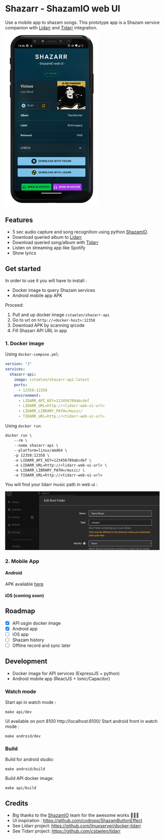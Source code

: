 # Shazarr - ShazamIO web UI
Use a mobile app to shazam songs.
This prototype app is a Shazam service companion  with [Lidarr](https://github.com/linuxserver/docker-lidarr) and [Tidarr](https://github.com/cstaelen/tidarr) integration.

<img src="https://github.com/cstaelen/docker-shazarr/blob/1fd8ad85b17ada9726f6119dd1791ed7faef4f56/.github/screenshot.png" width="300"/>

## Features
- 5 sec audio capture and song recognition using python [ShazamIO](https://github.com/dotX12/ShazamIO).
- Download queried album to [Lidarr](https://github.com/linuxserver/docker-lidarr)
- Download queried song/album with [Tidarr](https://github.com/cstaelen/tidarr)
- Listen on streaming app like Spotify
- Show lyrics

## Get started

In order to use it you will have to install :
- Docker image to query Shazam services
- Android mobile app APK

Proceed:
1. Pull and up docker image `cstaelen/shazarr-api`
2. Go to url on `http://<docker-host>:12358`
3. Download APK by scanning qrcode
4. Fill Shazarr API URL in app

### 1. Docker image
Using `docker-compose.yml`:
```yaml
version: "3"
services:
  shazarr-api:
    image: cstaelen/shazarr-api:latest
    ports:
      - 12358:12358
    environment:
      - LIDARR_API_KEY=123456789abcdef
      - LIDARR_URL=http://<lidarr-web-ui-url>
      - LIDARR_LIBRARY_PATH=/music/
      - TIDARR_URL=http://<tidarr-web-ui-url>
```

Using `docker run`:
```shell
docker run \
    --rm \
    --name shazarr-api \
    --platform=linux/amd64 \
    -p 12358:12358 \
    -e LIDARR_API_KEY=123456789abcdef \
    -e LIDARR_URL=http://<lidarr-web-ui-url> \
    -e LIDARR_LIBRARY_PATH=/music/ \
    -e TIDARR_URL=http://<tidarr-web-ui-url>
```

You will find your lidarr music path in web ui :

<img src="https://github.com/cstaelen/docker-shazarr/blob/c30c348adedabb62e760a344a5347e90cc1b1056/.github/lidarr-path.png" width="500"/>


### 2. Mobile App

#### Android

APK available [here](https://github.com/cstaelen/docker-shazarr/raw/main/outputs/shazarr-app.apk)

#### iOS (coming soon)

## Roadmap
- [x] API usgin docker image
- [x] Android app
- [ ] iOS app
- [ ] Shazam history 
- [ ] Offline record and sync later

## Development
- Docker image for API services (ExpressJS + python)
- Android mobile app (ReactJS + Ionic/Capacitor)

### Watch mode
Start api in watch mode :
```
make api/dev
```
UI available on port 8100 http://localhost:8100/
Start android front in watch mode :
```
make android/dev
```
### Build
Build for android studio:
```
make android/build
```
Build API docker image:
```
make api/build
```

## Credits
- Big thanks to the [ShazamIO](https://github.com/dotX12/ShazamIO) team for the awesome works 👏💪🙏
- UI inspiration : https://github.com/codrops/ShazamButtonEffect
- See Lidarr project: https://github.com/linuxserver/docker-lidarr 
- See Tidarr project: https://github.com/cstaelen/tidarr

